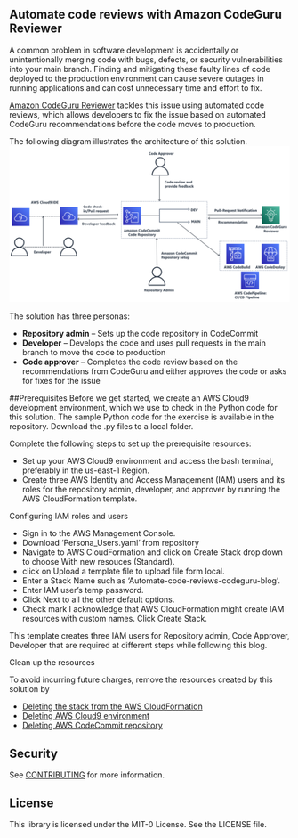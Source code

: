 ## Automate code reviews with Amazon CodeGuru Reviewer

A common problem in software development is accidentally or unintentionally merging code with bugs, defects, or security vulnerabilities into your main branch. Finding and mitigating these faulty lines of code deployed to the production environment can cause severe outages in running applications and can cost unnecessary time and effort to fix.

[Amazon CodeGuru Reviewer](https://aws.amazon.com/codeguru/) tackles this issue using automated code reviews, which allows developers to fix the issue based on automated CodeGuru recommendations before the code moves to production.

The following diagram illustrates the architecture of this solution.
![Architecture](/image/architecture.png)

The solution has three personas:

 + **Repository admin** – Sets up the code repository in CodeCommit
 + **Developer** – Develops the code and uses pull requests in the main branch to move the code to production
 + **Code approver** – Completes the code review based on the recommendations from CodeGuru and either approves the code or asks for fixes for the issue

##Prerequisites
Before we get started, we create an AWS Cloud9 development environment, which we use to check in the Python code for this solution. The sample Python code for the exercise is available in the repository. Download the .py files to a local folder.

Complete the following steps to set up the prerequisite resources:

 + Set up your AWS Cloud9 environment and access the bash terminal, preferably in the us-east-1 Region.
 + Create three AWS Identity and Access Management (IAM) users and its roles for the repository admin, developer, and approver by running the AWS CloudFormation template.

Configuring IAM roles and users

 + Sign in to the AWS Management Console.
 + Download ‘Persona_Users.yaml’ from repository
 + Navigate to AWS CloudFormation and click on Create Stack drop down to choose With new resouces (Standard).
 + click on Upload a template file to upload file form local.
 + Enter a Stack Name such as ‘Automate-code-reviews-codeguru-blog’.
 + Enter IAM user’s temp password.
 + Click Next to all the other default options.
 + Check mark I acknowledge that AWS CloudFormation might create IAM resources with custom names. Click Create Stack.

This template creates three IAM users for Repository admin, Code Approver, Developer that are required at different steps while following this blog.


Clean up the resources

To avoid incurring future charges, remove the resources created by this solution by

 + [Deleting the stack from the AWS CloudFormation](https://docs.aws.amazon.com/AWSCloudFormation/latest/UserGuide/cfn-console-delete-stack.html)
 + [Deleting AWS Cloud9 environment](https://docs.aws.amazon.com/cloud9/latest/user-guide/delete-environment.html)
 + [Deleting AWS CodeCommit repository](https://docs.aws.amazon.com/codecommit/latest/userguide/how-to-delete-repository.html)


## Security

See [CONTRIBUTING](CONTRIBUTING.md#security-issue-notifications) for more information.

## License

This library is licensed under the MIT-0 License. See the LICENSE file.


